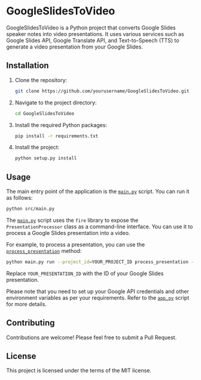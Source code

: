# GoogleSlidesToVideo

GoogleSlidesToVideo is a Python project that converts Google Slides speaker notes into video presentations. It uses various services such as Google Slides API, Google Translate API, and Text-to-Speech (TTS) to generate a video presentation from your Google Slides.

## Installation

1. Clone the repository:

    ```sh
    git clone https://github.com/yourusername/GoogleSlidesToVideo.git
    ```

2. Navigate to the project directory:

    ```sh
    cd GoogleSlidesToVideo
    ```

3. Install the required Python packages:

    ```sh
    pip install -r requirements.txt
    ```

4. Install the project:

    ```sh
    python setup.py install
    ```

## Usage

The main entry point of the application is the [`main.py`](main.py) script. You can run it as follows:

```sh
python src/main.py
```

The [`main.py`](main.py) script uses the `fire` library to expose the `PresentationProcessor` class as a command-line interface. You can use it to process a Google Slides presentation into a video.

For example, to process a presentation, you can use the [`process_presentation`](main.py) method:

```sh
python main.py run --project_id=YOUR_PROJECT_ID process_presentation --presentation_id=YOUR_PRESENTATION_ID --target_language=YOUR_TARGET_LANGUAGE
```

Replace `YOUR_PRESENTATION_ID` with the ID of your Google Slides presentation.

Please note that you need to set up your Google API credentials and other environment variables as per your requirements. Refer to the [`app.py`](app.py) script for more details.

## Contributing

Contributions are welcome! Please feel free to submit a Pull Request.

## License

This project is licensed under the terms of the MIT license.